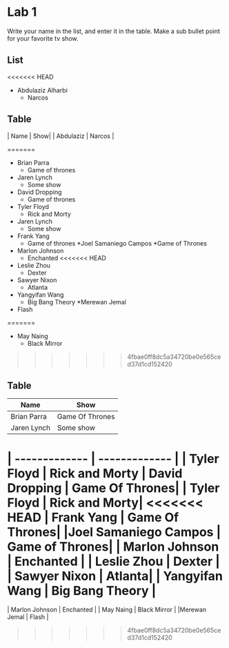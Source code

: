 # Lab 1
Write your name in the list, and enter it in the table. Make a sub bullet point for your favorite tv show.

## List
<<<<<<< HEAD
* Abdulaziz Alharbi
  * Narcos
 
 
## Table
| Name | Show|
| Abdulaziz | Narcos |

=======
* Brian Parra
  * Game of thrones
* Jaren Lynch
  * Some show
* David Dropping
  * Game of thrones
* Tyler Floyd
    * Rick and Morty
* Jaren Lynch
  * Some show
* Frank Yang
  * Game of thrones
*Joel Samaniego Campos
	*Game of Thrones  
* Marlon Johnson
    * Enchanted
<<<<<<< HEAD
* Leslie Zhou
    * Dexter
* Sawyer Nixon
  * Atlanta
* Yangyifan Wang
  * Big Bang Theory
*Merewan Jemal
 * Flash

    
=======
* May Naing
    * Black Mirror
 
 
 
>>>>>>> 4fbae0ff8dc5a34720be0e565ced37d1cd152420
## Table
| Name | Show|
| ------------- | ------------- |
| Brian Parra     | Game Of Thrones|
| Jaren Lynch     | Some show|








| ------------- | ------------- |
| Tyler Floyd | Rick and Morty
| David Dropping     | Game Of Thrones|
| Tyler Floyd | Rick and Morty|
<<<<<<< HEAD
| Frank Yang     | Game Of Thrones|
|Joel Samaniego Campos | Game of Thrones|
| Marlon Johnson | Enchanted |
| Leslie Zhou | Dexter |
| Sawyer Nixon | Atlanta|
| Yangyifan Wang | Big Bang Theory |
=======
| Marlon Johnson | Enchanted | 
| May Naing | Black Mirror |
|Merewan Jemal | Flash |
>>>>>>> 4fbae0ff8dc5a34720be0e565ced37d1cd152420
